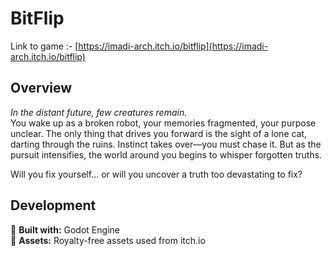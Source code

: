 # **BitFlip**  
Link to game :- [https://imadi-arch.itch.io/bitflip](https://imadi-arch.itch.io/bitflip)

## **Overview**  
_In the distant future, few creatures remain._  
You wake up as a broken robot, your memories fragmented, your purpose unclear. The only thing that drives you forward is the sight of a lone cat, darting through the ruins. Instinct takes over—you must chase it. But as the pursuit intensifies, the world around you begins to whisper forgotten truths.  

Will you fix yourself... or will you uncover a truth too devastating to fix?  

## **Development**  

🔧 **Built with:** Godot Engine  
🎨 **Assets:** Royalty-free assets used from itch.io
